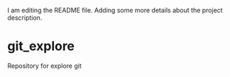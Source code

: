 I am editing the README file. Adding some more details about the project description.
# git_explore
Repository for explore git
